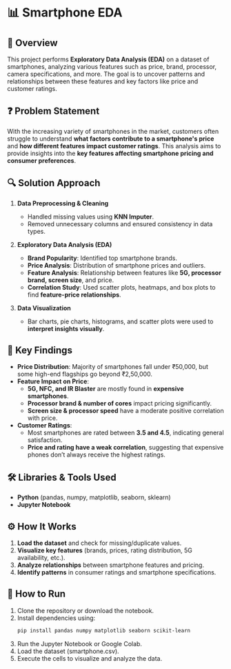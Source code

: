 # 📊 Smartphone EDA  

## 📝 Overview  
This project performs **Exploratory Data Analysis (EDA)** on a dataset of smartphones, analyzing various features such as price, brand, processor, camera specifications, and more. The goal is to uncover patterns and relationships between these features and key factors like price and customer ratings.  

## ❓ Problem Statement  
With the increasing variety of smartphones in the market, customers often struggle to understand **what factors contribute to a smartphone's price** and **how different features impact customer ratings**. This analysis aims to provide insights into the **key features affecting smartphone pricing and consumer preferences**.  

## 🔍 Solution Approach  
1. **Data Preprocessing & Cleaning**  
   - Handled missing values using **KNN Imputer**.  
   - Removed unnecessary columns and ensured consistency in data types.  

2. **Exploratory Data Analysis (EDA)**  
   - **Brand Popularity**: Identified top smartphone brands.  
   - **Price Analysis**: Distribution of smartphone prices and outliers.  
   - **Feature Analysis**: Relationship between features like **5G, processor brand, screen size**, and price.  
   - **Correlation Study**: Used scatter plots, heatmaps, and box plots to find **feature-price relationships**.  

3. **Data Visualization**  
   - Bar charts, pie charts, histograms, and scatter plots were used to **interpret insights visually**.

## 🔑 Key Findings  
- **Price Distribution**: Majority of smartphones fall under ₹50,000, but some high-end flagships go beyond ₹2,50,000.  
- **Feature Impact on Price**:  
  - **5G, NFC, and IR Blaster** are mostly found in **expensive smartphones**.  
  - **Processor brand & number of cores** impact pricing significantly.  
  - **Screen size & processor speed** have a moderate positive correlation with price.  
- **Customer Ratings**:  
  - Most smartphones are rated between **3.5 and 4.5**, indicating general satisfaction.  
  - **Price and rating have a weak correlation**, suggesting that expensive phones don’t always receive the highest ratings.  

## 🛠️ Libraries & Tools Used  
- **Python** (pandas, numpy, matplotlib, seaborn, sklearn)  
- **Jupyter Notebook**  

## ⚙️ How It Works  
1. **Load the dataset** and check for missing/duplicate values.  
2. **Visualize key features** (brands, prices, rating distribution, 5G availability, etc.).  
3. **Analyze relationships** between smartphone features and pricing.  
4. **Identify patterns** in consumer ratings and smartphone specifications.  

## 🚀 How to Run  
1. Clone the repository or download the notebook.  
2. Install dependencies using:  
   ```bash
   pip install pandas numpy matplotlib seaborn scikit-learn
3. Run the Jupyter Notebook or Google Colab.
4. Load the dataset (smartphone.csv).
5. Execute the cells to visualize and analyze the data.
